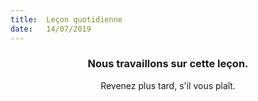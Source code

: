 ```yaml
---
title:  Leçon quotidienne
date:   14/07/2019
---
```


### <center>Nous travaillons sur cette leçon.</center>
<center>Revenez plus tard, s'il vous plaît.</center>